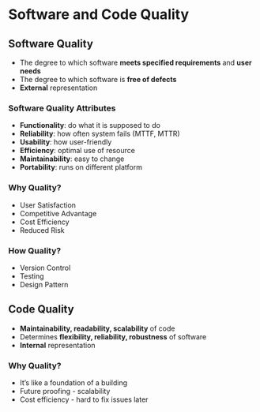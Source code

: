 # Software and Code Quality

## Software Quality

- The degree to which software **meets specified requirements** and **user needs**
- The degree to which software is **free of defects**
- **External** representation

### Software Quality Attributes

- **Functionality**: do what it is supposed to do
- **Reliability**: how often system fails (MTTF, MTTR)
- **Usability**: how user-friendly
- **Efficiency**: optimal use of resource
- **Maintainability**: easy to change
- **Portability**: runs on different platform

### Why Quality?

- User Satisfaction
- Competitive Advantage
- Cost Efficiency
- Reduced Risk

### How Quality?

- Version Control
- Testing
- Design Pattern

## Code Quality

- **Maintainability, readability, scalability** of code
- Determines **flexibility, reliability, robustness** of software
- **Internal** representation

### Why Quality?

- It’s like a foundation of a building
- Future proofing - scalability
- Cost efficiency - hard to fix issues later
